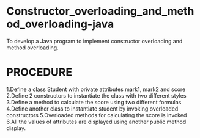 # Constructor_overloading_and_method_overloading-java
To develop a Java program to implement constructor overloading and method overloading.

# PROCEDURE
1.Define a class Student with private attributes mark1, mark2 and score
2.Define 2 constructors to instantiate the class with two different styles
3.Define a method to calculate the score using two different formulas
4.Define another class to instantiate student by invoking overloaded constructors
5.Overloaded methods for calculating the score is invoked
6.All the values of attributes are displayed using another public method display.
